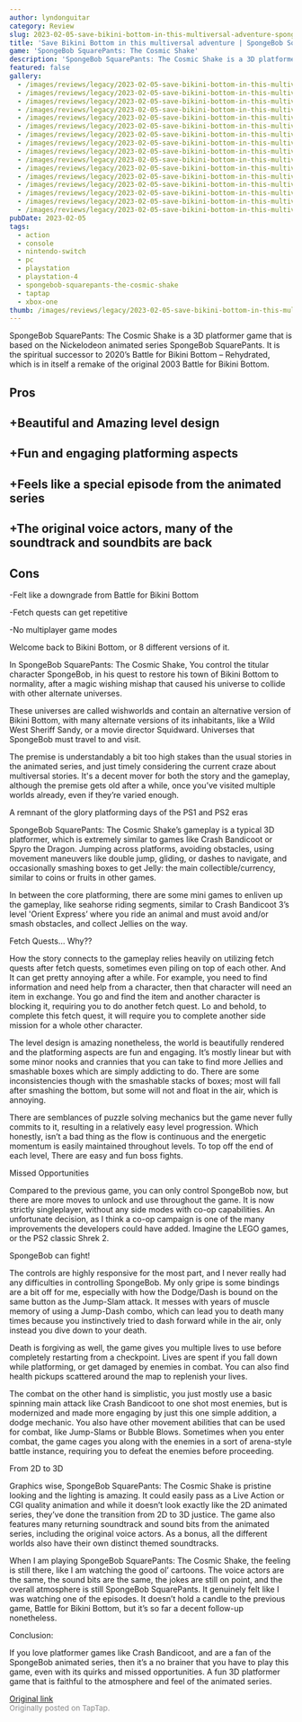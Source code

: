 ```yaml
---
author: lyndonguitar
category: Review
slug: 2023-02-05-save-bikini-bottom-in-this-multiversal-adventure-spongebob-squarepants-the-cosmic-shake
title: 'Save Bikini Bottom in this multiversal adventure | SpongeBob SquarePants: The Cosmic Shake - Review'
game: 'SpongeBob SquarePants: The Cosmic Shake'
description: 'SpongeBob SquarePants: The Cosmic Shake is a 3D platformer game that is based on the Nickelodeon animated series SpongeBob SquarePants. It is the spiritual successor to 2020’s Battle for Bikini Bottom – Rehydrated, which is in itself a remake of the original 2003 Battle for Bikini Bottom.'
featured: false
gallery:
  - /images/reviews/legacy/2023-02-05-save-bikini-bottom-in-this-multiversal-adventure--spongebob-squarepants-the-cosmic-shake--0.avif
  - /images/reviews/legacy/2023-02-05-save-bikini-bottom-in-this-multiversal-adventure--spongebob-squarepants-the-cosmic-shake--1.avif
  - /images/reviews/legacy/2023-02-05-save-bikini-bottom-in-this-multiversal-adventure--spongebob-squarepants-the-cosmic-shake--2.avif
  - /images/reviews/legacy/2023-02-05-save-bikini-bottom-in-this-multiversal-adventure--spongebob-squarepants-the-cosmic-shake--3.avif
  - /images/reviews/legacy/2023-02-05-save-bikini-bottom-in-this-multiversal-adventure--spongebob-squarepants-the-cosmic-shake--4.avif
  - /images/reviews/legacy/2023-02-05-save-bikini-bottom-in-this-multiversal-adventure--spongebob-squarepants-the-cosmic-shake--5.avif
  - /images/reviews/legacy/2023-02-05-save-bikini-bottom-in-this-multiversal-adventure--spongebob-squarepants-the-cosmic-shake--6.avif
  - /images/reviews/legacy/2023-02-05-save-bikini-bottom-in-this-multiversal-adventure--spongebob-squarepants-the-cosmic-shake--7.avif
  - /images/reviews/legacy/2023-02-05-save-bikini-bottom-in-this-multiversal-adventure--spongebob-squarepants-the-cosmic-shake--8.avif
  - /images/reviews/legacy/2023-02-05-save-bikini-bottom-in-this-multiversal-adventure--spongebob-squarepants-the-cosmic-shake--9.avif
  - /images/reviews/legacy/2023-02-05-save-bikini-bottom-in-this-multiversal-adventure--spongebob-squarepants-the-cosmic-shake--10.avif
  - /images/reviews/legacy/2023-02-05-save-bikini-bottom-in-this-multiversal-adventure--spongebob-squarepants-the-cosmic-shake--11.avif
  - /images/reviews/legacy/2023-02-05-save-bikini-bottom-in-this-multiversal-adventure--spongebob-squarepants-the-cosmic-shake--12.avif
  - /images/reviews/legacy/2023-02-05-save-bikini-bottom-in-this-multiversal-adventure--spongebob-squarepants-the-cosmic-shake--13.avif
  - /images/reviews/legacy/2023-02-05-save-bikini-bottom-in-this-multiversal-adventure--spongebob-squarepants-the-cosmic-shake--14.avif
  - /images/reviews/legacy/2023-02-05-save-bikini-bottom-in-this-multiversal-adventure--spongebob-squarepants-the-cosmic-shake--15.avif
pubDate: 2023-02-05
tags:
  - action
  - console
  - nintendo-switch
  - pc
  - playstation
  - playstation-4
  - spongebob-squarepants-the-cosmic-shake
  - taptap
  - xbox-one
thumb: /images/reviews/legacy/2023-02-05-save-bikini-bottom-in-this-multiversal-adventure--spongebob-squarepants-the-cosmic-shake--0.avif
---
```


SpongeBob SquarePants: The Cosmic Shake is a 3D platformer game that is based on the Nickelodeon animated series SpongeBob SquarePants. It is the spiritual successor to 2020’s Battle for Bikini Bottom – Rehydrated, which is in itself a remake of the original 2003 Battle for Bikini Bottom.




## Pros



## +Beautiful and Amazing level design


## +Fun and engaging platforming aspects


## +Feels like a special episode from the animated series


## +The original voice actors, many of the soundtrack and soundbits are back




## Cons


-Felt like a downgrade from Battle for Bikini Bottom

-Fetch quests can get repetitive

-No multiplayer game modes

Welcome back to Bikini Bottom, or 8 different versions of it.

In SpongeBob SquarePants: The Cosmic Shake, You control the titular character SpongeBob, in his quest to restore his town of Bikini Bottom to normality, after a magic wishing mishap that caused his universe to collide with other alternate universes.

These universes are called wishworlds and contain an alternative version of Bikini Bottom, with many alternate versions of its inhabitants, like a Wild West Sheriff Sandy, or a movie director Squidward. Universes that SpongeBob must travel to and visit.

The premise is understandably a bit too high stakes than the usual stories in the animated series, and just timely considering the current craze about multiversal stories. It's a decent mover for both the story and the gameplay, although the premise gets old after a while, once you’ve visited multiple worlds already, even if they’re varied enough.

A remnant of the glory platforming days of the PS1 and PS2 eras

SpongeBob SquarePants: The Cosmic Shake’s gameplay is a typical 3D platformer, which is extremely similar to games like Crash Bandicoot or Spyro the Dragon. Jumping across platforms, avoiding obstacles, using movement maneuvers like double jump, gliding, or dashes to navigate, and occasionally smashing boxes to get Jelly: the main collectible/currency, similar to coins or fruits in other games.

In between the core platforming, there are some mini games to enliven up the gameplay, like seahorse riding segments, similar to Crash Bandicoot 3’s level 'Orient Express’ where you ride an animal and must avoid and/or smash obstacles, and collect Jellies on the way.

Fetch Quests… Why??

How the story connects to the gameplay relies heavily on utilizing fetch quests after fetch quests, sometimes even piling on top of each other. And It can get pretty annoying after a while. For example, you need to find information and need help from a character, then that character will need an item in exchange. You go and find the item and another character is blocking it, requiring you to do another fetch quest. Lo and behold, to complete this fetch quest, it will require you to complete another side mission for a whole other character.

The level design is amazing nonetheless, the world is beautifully rendered and the platforming aspects are fun and engaging. It’s mostly linear but with some minor nooks and crannies that you can take to find more Jellies and smashable boxes which are simply addicting to do. There are some inconsistencies though with the smashable stacks of boxes; most will fall after smashing the bottom, but some will not and float in the air, which is annoying.

There are semblances of puzzle solving mechanics but the game never fully commits to it, resulting in a relatively easy level progression. Which honestly, isn’t a bad thing as the flow is continuous and the energetic momentum is easily maintained throughout levels. To top off the end of each level, There are easy and fun boss fights.

Missed Opportunities

Compared to the previous game, you can only control SpongeBob now, but there are more moves to unlock and use throughout the game. It is now strictly singleplayer, without any side modes with co-op capabilities. An unfortunate decision, as I think a co-op campaign is one of the many improvements the developers could have added. Imagine the LEGO games, or the PS2 classic Shrek 2.

SpongeBob can fight!

The controls are highly responsive for the most part, and I never really had any difficulties in controlling SpongeBob. My only gripe is some bindings are a bit off for me, especially with how the Dodge/Dash is bound on the same button as the Jump-Slam attack. It messes with years of muscle memory of using a Jump-Dash combo, which can lead you to death many times because you instinctively tried to dash forward while in the air, only instead you dive down to your death.

Death is forgiving as well, the game gives you multiple lives to use before completely restarting from a checkpoint. Lives are spent if you fall down while platforming, or get damaged by enemies in combat. You can also find health pickups scattered around the map to replenish your lives.

The combat on the other hand is simplistic, you just mostly use a basic spinning main attack like Crash Bandicoot to one shot most enemies, but is modernized and made more engaging by just this one simple addition, a dodge mechanic. You also have other movement abilities that can be used for combat, like Jump-Slams or Bubble Blows. Sometimes when you enter combat, the game cages you along with the enemies in a sort of arena-style battle instance, requiring you to defeat the enemies before proceeding.

From 2D to 3D

Graphics wise, SpongeBob SquarePants: The Cosmic Shake is pristine looking and the lighting is amazing. It could easily pass as a Live Action or CGI quality animation and while it doesn’t look exactly like the 2D animated series, they’ve done the transition from 2D to 3D justice. The game also features many returning soundtrack and sound bits from the animated series, including the original voice actors. As a bonus, all the different worlds also have their own distinct themed soundtracks.

When I am playing SpongeBob SquarePants: The Cosmic Shake, the feeling is still there, like I am watching the good ol’ cartoons. The voice actors are the same, the sound bits are the same, the jokes are still on point, and the overall atmosphere is still SpongeBob SquarePants. It genuinely felt like I was watching one of the episodes. It doesn’t hold a candle to the previous game, Battle for Bikini Bottom, but it’s so far a decent follow-up nonetheless.

Conclusion:

If you love platformer games like Crash Bandicoot, and are a fan of the SpongeBob animated series, then it’s a no brainer that you have to play this game, even with its quirks and missed opportunities. A fun 3D platformer game that is faithful to the atmosphere and feel of the animated series.

[Original link](https://www.taptap.io/post/4447465)<br><span style="font-size: 0.95em; color: #888;">Originally posted on TapTap.</span>